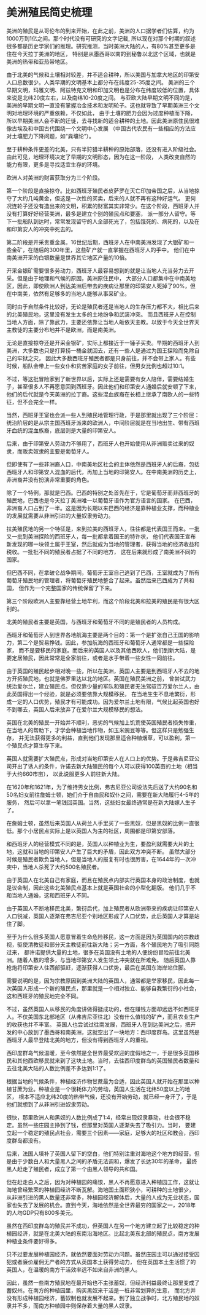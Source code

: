 # 美洲殖民简史梳理

美洲的殖民是从哥伦布的到来开始，在此之前，美洲的人口据学者们估算，约为1000万到1亿之间。那个时代没有可研究的文字记载,
所以现在对那个时期的叙述很多都是历史学家们的推理。研究推测，当时美洲大陆的人，有80%甚至更多是住在今天拉丁美洲的地区，
特别是从墨西哥以南的到秘鲁以北这个区域，也就是美洲的热带和亚热带地区。

由于北美的气候和土壤相对较差，并不适合耕种，所以美国与加拿大地区的印第安人口总数很少。人类早期的文明基本上都分布在纬度25-35度之间。
美洲的三个早期文明，玛雅文明、阿兹特克文明和印加文明也是分布在纬度较低的位置，具体来说是北纬20度左右，以及南纬10-20度之间。
与亚欧大陆早期文明不同的是，美洲的早期文明一直没有掌握冶金技术和发明轮子。这也就导致了早期美洲三个文明对地理环境的严重依赖，不仅如此，
由于土壤的肥力会因为过度种植而下降，所以早期美洲人会不断的迁徙，去寻找新的适合耕种的土地。因此美洲原住民很难像古埃及和中国古代围绕一个文明中心发展
（中国古代农民有一些相应的方法应对土壤肥力下降问题，如“粪壤论”）。

至于耕种条件更差的北美，只有半狩猎半耕种的原始部落，还没有进入阶级社会。由此可见，地理环境决定了早期的文明形态，因为在这一阶段，
人类改变自然的能力有限，更多是寻找适宜生存的环境。

欧洲人对美洲的财富获取分为三个阶段。

第一个阶段是直接掠夺。比如西班牙殖民者皮萨罗在灭亡印加帝国之后，从当地掠夺了大约几吨黄金，但这是一次性的买卖，后来的人就不再有这种好运气。
更何况连轮子还没有造出来的文明，积累的财富其实非常少。在这个阶段，西班牙人并没有打算好好经营美洲，最多是建立个别的殖民点和要塞，
派一部分人留守。等下一批船队到达时，常常发现留守的人全部死光了，包括饿死的、病死的，以及在和印第安人的冲突中死去的。

第二阶段是开采贵重金属。16世纪后期，西班牙人在中南美洲发现了大银矿和一些金矿，在随后的300年里，这些矿产就一直掌握在西班牙人的手中。
他们在中南美洲开采的白银数量是世界其它地区产量的10倍。

开采金银矿需要很多劳动力，西班牙人最容易想到的就是让当地人充当劳力去开采。但是由于地理和气候的原因，美洲原住民中，
大部分人口都集中在中南美地区，因此，即使欧洲人到达美洲后带去的疾病让那里的印第安人死掉了90%，但在中南美，依然有足够多的当地人能够从事采矿业。

同时由于自然条件比较好，无论是殖民者还是当地人的生存压力都不大，相比后来的北美殖民地，这里没有发生太多的土地纷争和武装冲突。
而且西班牙人在控制当地人方面，除了靠武力，主要还依靠让当地人皈依天主教。以致于今天全世界天主教徒的主要分布地并不是欧洲，而是南美洲。


无论是直接掠夺还是开采金银矿，实际上都接近于一锤子买卖。早期的西班牙人到美洲，大多数也只是打算捞一桶金就回去，还有一些人是通过为国王探险而免除自己的牢狱之灾，
因此大多数西班牙殖民者都是只身前往，并不会带上家人。有些时候，船队会带上一些女仆和贫苦家庭的女子前往，但男女比例也超过10:1。

不过，等这批冒险家到了新世界以后，实际上还是需要有女人陪伴，需要结婚生子，甚至很多人不再愿意回到西班牙。因此他们和印第安人通婚后就安顿了下来，
他们的后代就是今天美洲的拉丁裔。这些混血族裔在长相上继承了南欧人的一些特征，但不会完全一样。

当然，西班牙王室也会派一些人到殖民地管理行政，于是那里就出现了三个阶层：统治阶层的是从宗主国西班牙派来的欧洲人，中间阶层就是在当地出生、带有西班牙血统的混血族裔，底层则是大量的印第安人。

后来，由于印第安人劳动力不够用了，西班牙人也开始使用从非洲贩卖过来的奴隶，而贩卖奴隶的主要是葡萄牙人。

但即使有了一些非洲裔人口，中南美地区社会的主体依然是西班牙人的后裔，包括西班牙人和印第安人混血的后代，再加上当地的印第安人。在中南美洲的历史上，非洲裔并没有扮演非常重要的角色。

除了一个特例，那就是巴西。巴西的特别之处首先在于，它是葡萄牙而非西班牙的殖民地，巴西也是今天拉丁美洲唯一以葡萄牙语作为官方语言的国家。
在巴西，非洲裔人口占到了一半。这是因为长期以来巴西的经济是靠种植业支撑，而种植业的发展就需要从非洲引进的大量奴隶劳动力。

拉美殖民地的另一个特征是，来到拉美的西班牙人，往往都是代表国王而来。一批又一批到美洲探险的西班牙人，每一批都拿着国王的特许状，
他们代表国王宣布新发现的哪一块领土属于王室，然后就成为当地的管理者，获得当地的经济收益和税收。一批批不同的殖民者占据了不同的地方，
这在后来就形成了南美洲不同的国家。

但巴西不同，在拿破仑战争期间，葡萄牙王室自己逃到了巴西，王室就成为了所有葡萄牙殖民地的管理者，将葡萄牙殖民地整合了起来。虽然后来巴西成为了共和国，
但作为一个完整国家的传统保留了下来。

第三个阶段欧洲人主要靠经营土地牟利，而这个阶段北美和拉美的殖民是有很大区别的。

北美的殖民者主要是英国，与西班牙和葡萄牙不同的是殖民者的人员构成。

西班牙和葡萄牙人到世界各地航海主要是两个目的：第一个是扩张自己王国的影响力，第二个是贸易挣钱。因此，参加航海的西班牙和葡萄牙人通常都是一些探险家，
而不是要移民的家庭。而后来的英国人以及其他西欧人，他们到新大陆，是要定居殖民，因此常常是全家前往，或者是水手带着一些女性一同前往。

由于英国的殖民起步相对晚一些，所以在美洲，英国人主要是到西班牙人不去的地方开拓殖民地，也就是佛罗里达以北的地区。英国在殖民美洲之前，
曾尝试武力统治爱尔兰，建立殖民点。但仅靠少量的军队和殖民者无法驾驭百万爱尔兰人，由此英国得出一个经验，就是必须要依靠大规模移民，
在当地生生不息地繁衍，形成一定的人口优势，殖民才有可能成功。因为爱尔兰土地有限，气候比起英国也好不到哪去，英国人后来放弃了在爱尔兰大规模移民的想法。

英国在北美的殖民一开始并不顺利，恶劣的气候加上饥荒使英国殖民者损失惨重，在当地人的帮助下，才学会种植当地作物，如玉米豌豆等等。但这样只是勉强生存，
并无法获得更多的利益，直到他们发现那里适合种植烟草，可以盈利，第一个殖民点才算生存下来。

英国人就需要扩大殖民点，形成对当地印第安人在人口上的优势。于是弗吉尼亚公司开出了诱人的条件，许诺去新大陆殖民的每个人可以获得100英亩的土地（相当于大约660市亩），
以此说服更多人前往新大陆。

在1620年和1621年，为了维持男女比例，弗吉尼亚公司设法先后送了大约90名和50名妇女前往詹姆士顿，她们介于自由民和奴仆之间，需要在新大陆履行4-5年的服务，
然后可以拿一笔钱回英国。当然，这些妇女最终通常是在新大陆嫁人生子了。

在詹姆士顿，虽然后来英国人从荷兰人手里买了一些黑奴，但是黑奴的比例一直很低。那个小居民点实际上是以英国人为主的社区，周围都是印第安部落。

和西班牙人的经营模式不同的是，英国人以种植业为生，要盈利就需要大片的土地，这就和当地的印第安人产生了巨大的矛盾，因此双方冲突不断。
虽然大部分时候是殖民者欺负当地人，但是当地人的报复有时也很厉害，在1644年的一次冲突中，当地人杀死了大约500名殖民者。

由于英国人在北美自己有家庭，而且在殖民点内部实行英国本身的政治制度，也就是议会制，因此这些北美殖民点基本上就是英国社会的小型化翻版。
他们几乎不和当地人通婚，这和西班牙人不同。

由于英国人不断地移民北美，繁衍后代，加上殖民者从欧洲带来的疾病让印第安人人口锐减，英国人逐渐在弗吉尼亚个别地区形成了人口优势，此后英国人才算是站住了脚。

至于为什么很多英国人愿意冒着生命危险移民，这一方面是因为英国国内的宗教歧视，驱使清教徒和部分天主教徒前往新大陆；另一方面，各个殖民地为了吸引同胞过来，
都许诺提供大量的土地，很多在英国没有土地的人便纷纷冒险前往北美洲。随着人数的增多，与当地印第安人发生领土冲突就在所难免。
随后英国人靠枪炮将印第安人往西部驱赶，逐渐获得人口优势，最后在美国东海岸站住脚。

需要说明的是，因为宗教原因到美洲大陆的英国人，通常都是举家移民，因此每一次英国人形成一个新的殖民点，那里就是一个相对独立、能够自我繁衍的小社会，这和西班牙的殖民地完全不同。

不过，虽然英国人从移民的角度讲做得挺成功的，但在赚钱方面却远远不如西班牙人。不仅美国东北部地区（从弗吉尼亚往北）没有什么值钱的矿产，而且农业生产的收获也并不丰富。
英国人也尝试过往南发展，西班牙人在到达美洲之后，把开发的中心放到了墨西哥和南美洲，这就空出了一块地方：西印度群岛。这里虽然是西班牙人最早登陆北美的地方，但没有得到西班牙人的重视。

西印度群岛气候温暖，至今依然是全世界最受欢迎的度假地之一，于是很多英国移民和其他西欧移民就来到了这块土地。当时，去往西印度群岛的英国殖民者数量和去往北美大陆的人数比例差不多达到1:1了。

根据当地的气候条件，种植经济作物甘蔗最为合适，因此英国人就开始在那里以种植甘蔗为业。种植业是一个很耗体力的劳动，英国人生活在北纬50度以上的地区，
根本不适应北纬20度的热带气候，还没有开始劳动，就已经一身汗了，于是他们就想到了从非洲引进奴隶劳动。

很快，那里欧洲人和黑奴的人数比例成了1:4，经常出现奴隶暴动，社会很不稳定。虽然一些庄园主挣到了钱，但那里对英国人逐渐失去了吸引力。当时，
要建立起一个稳定的殖民点社会，需要三个因素——家庭，足够大的社区和教会，西印度群岛都没有。

后来，法国人填补了英国人留下的空白，他们特别注重对海地这个地方的经营。但是由于少数白人和大量黑人之间的矛盾无法调和，爆发了长达30年的革命，
最终黑人赶走了殖民者，成立了第一个由黑人领导的共和国。

但在赶走白人之后，因为对种植园的痛恨，黑人不再愿意进入种植园工作，这就让海地曾经繁荣的种植园经济不断瓦解。海地国土面积狭小，可耕种的土地很少，
从非洲引进的黑人数量还非常多，种植园经济解体后，大量的人成为无业状态，国家也失去了发展的机会。直到今天，海地依然是全世界最穷的国家之一，2018年的人均GDP只有800多美元。

虽然在西印度群岛的殖民并不成功，但英国人在另一个地方建立起了比较稳定的种植园经济，就是在北美大陆的东南沿海地区。比起北美东北部的殖民点，南方发展种植业条件要好得多。

只不过要发展种植园经济，就依然要面对劳动力问题。虽然庄园主可以通过接受囚犯或者廉价雇佣无产者的方式从英国本土获得劳动力，
但在英国本土生活惯了的英国人，在温暖的南方干活效率远不如来自非洲的黑人。

因此，虽然一些南方殖民地在最开始也不主张蓄奴，但经济利益最终让那里变成了蓄奴州。在南方的种植园里，购买黑奴来干活是一桩非常划算的生意，
而北方并没有形成种植园经济，蓄奴制也就发展不起来。到了独立战争时，北方殖民地的奴隶并不多，而南方种植园中则保存着大量的黑人奴隶。